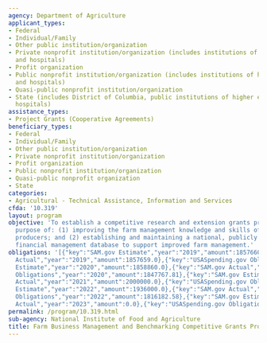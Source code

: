 ```yaml
---
agency: Department of Agriculture
applicant_types:
- Federal
- Individual/Family
- Other public institution/organization
- Private nonprofit institution/organization (includes institutions of higher education
  and hospitals)
- Profit organization
- Public nonprofit institution/organization (includes institutions of higher education
  and hospitals)
- Quasi-public nonprofit institution/organization
- State (includes District of Columbia, public institutions of higher education and
  hospitals)
assistance_types:
- Project Grants (Cooperative Agreements)
beneficiary_types:
- Federal
- Individual/Family
- Other public institution/organization
- Private nonprofit institution/organization
- Profit organization
- Public nonprofit institution/organization
- Quasi-public nonprofit organization
- State
categories:
- Agricultural - Technical Assistance, Information and Services
cfda: '10.319'
layout: program
objective: 'To establish a competitive research and extension grants program for the
  purpose of: (1) improving the farm management knowledge and skills of agricultural
  producers; and (2) establishing and maintaining a national, publicly available farm
  financial management database to support improved farm management.'
obligations: '[{"key":"SAM.gov Estimate","year":"2019","amount":1857660.0},{"key":"SAM.gov
  Actual","year":"2019","amount":1857659.0},{"key":"USASpending.gov Obligations","year":"2019","amount":1701566.62},{"key":"SAM.gov
  Estimate","year":"2020","amount":1858860.0},{"key":"SAM.gov Actual","year":"2020","amount":2000000.0},{"key":"USASpending.gov
  Obligations","year":"2020","amount":1847767.81},{"key":"SAM.gov Estimate","year":"2021","amount":1850000.0},{"key":"SAM.gov
  Actual","year":"2021","amount":2000000.0},{"key":"USASpending.gov Obligations","year":"2021","amount":1490105.71},{"key":"SAM.gov
  Estimate","year":"2022","amount":1936000.0},{"key":"SAM.gov Actual","year":"2022","amount":1936000.0},{"key":"USASpending.gov
  Obligations","year":"2022","amount":1816182.58},{"key":"SAM.gov Estimate","year":"2023","amount":2350000.0},{"key":"SAM.gov
  Actual","year":"2023","amount":0.0},{"key":"USASpending.gov Obligations","year":"2023","amount":-341255.07}]'
permalink: /program/10.319.html
sub-agency: National Institute of Food and Agriculture
title: Farm Business Management and Benchmarking Competitive Grants Program
---
```

